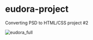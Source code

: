 # eudora-project
Converting PSD to HTML/CSS project #2

![eudora_full](https://cloud.githubusercontent.com/assets/25196150/23100317/5e66f06a-f67e-11e6-8398-328a00d6fe2e.png)

